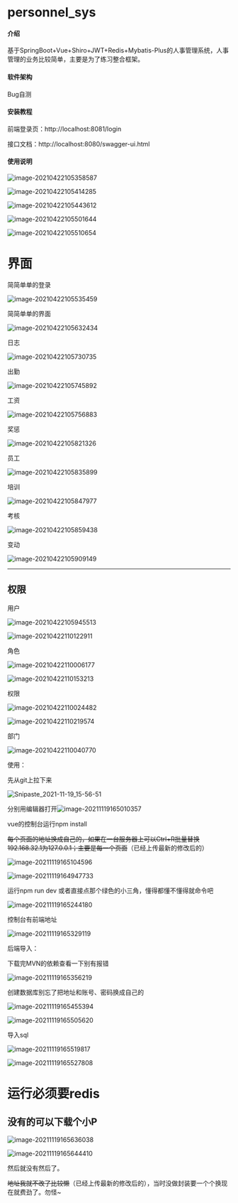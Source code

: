 # personnel_sys

#### 介绍
基于SpringBoot+Vue+Shiro+JWT+Redis+Mybatis-Plus的人事管理系统，人事管理的业务比较简单，主要是为了练习整合框架。

#### 软件架构
Bug自测


#### 安装教程

前端登录页：http://localhost:8081/login

接口文档：http://localhost:8080/swagger-ui.html

#### 使用说明

![image-20210422105358587](https://gitee.com/MyClown/personnel_sys/raw/master/imgs/image-20210422105358587.png)

![image-20210422105414285](https://gitee.com/MyClown/personnel_sys/raw/master/imgs/image-20210422105414285.png)

![image-20210422105443612](https://gitee.com/MyClown/personnel_sys/raw/master/imgs/image-20210422105443612.png)

![image-20210422105501644](https://gitee.com/MyClown/personnel_sys/raw/master/imgs/image-20210422105501644.png)

![image-20210422105510654](https://gitee.com/MyClown/personnel_sys/raw/master/imgs/image-20210422105510654.png)

# 界面

简简单单的登录

![image-20210422105535459](https://gitee.com/MyClown/personnel_sys/raw/master/imgs/image-20210422105535459.png)

简简单单的界面

![image-20210422105632434](https://gitee.com/MyClown/personnel_sys/raw/master/imgs/image-20210422105632434.png)

日志

![image-20210422105730735](https://gitee.com/MyClown/personnel_sys/raw/master/imgs/image-20210422105730735.png)

出勤

![image-20210422105745892](https://gitee.com/MyClown/personnel_sys/raw/master/imgs/image-20210422105745892.png)

工资

![image-20210422105756883](https://gitee.com/MyClown/personnel_sys/raw/master/imgs/image-20210422105756883.png)

奖惩

![image-20210422105821326](https://gitee.com/MyClown/personnel_sys/raw/master/imgs/image-20210422105821326.png)

员工

![image-20210422105835899](https://gitee.com/MyClown/personnel_sys/raw/master/imgs/image-20210422105835899.png)

培训

![image-20210422105847977](https://gitee.com/MyClown/personnel_sys/raw/master/imgs/image-20210422105847977.png)

考核

![image-20210422105859438](https://gitee.com/MyClown/personnel_sys/raw/master/imgs/image-20210422105859438.png)

变动

![image-20210422105909149](https://gitee.com/MyClown/personnel_sys/raw/master/imgs/image-20210422105909149.png)

------

## 权限

用户

![image-20210422105945513](https://gitee.com/MyClown/personnel_sys/raw/master/imgs/image-20210422105945513.png)

![image-20210422110122911](https://gitee.com/MyClown/personnel_sys/raw/master/imgs/image-20210422110122911.png)

角色

![image-20210422110006177](https://gitee.com/MyClown/personnel_sys/raw/master/imgs/image-20210422110006177.png)

![image-20210422110153213](https://gitee.com/MyClown/personnel_sys/raw/master/imgs/image-20210422110153213.png)

权限

![image-20210422110024482](https://gitee.com/MyClown/personnel_sys/raw/master/imgs/image-20210422110024482.png)

![image-20210422110219574](https://gitee.com/MyClown/personnel_sys/raw/master/imgs/image-20210422110219574.png)

部门

![image-20210422110040770](https://gitee.com/MyClown/personnel_sys/raw/master/imgs/image-20210422110040770.png)

使用：

先从git上拉下来

![Snipaste_2021-11-19_15-56-51](https://gitee.com/MyClown/personnel_sys/raw/master/images/Snipaste_2021-11-19_15-56-51.png)

分别用编辑器打开![image-20211119165010357](https://gitee.com/MyClown/personnel_sys/raw/master/images/image-20211119165010357.png)

vue的控制台运行npm install

<s>每个页面的地址换成自己的，如果在一台服务器上可以Ctrl+R批量替换192.168.32.1为127.0.0.1；主要是每一个页面</s>（已经上传最新的修改后的）

![image-20211119165104596](https://gitee.com/MyClown/personnel_sys/raw/master/images/image-20211119165104596.png)

![image-20211119164947733](https://gitee.com/MyClown/personnel_sys/raw/master/images/image-20211119164947733.png)

运行npm run dev 或者直接点那个绿色的小三角，懂得都懂不懂得就命令吧

![image-20211119165244180](https://gitee.com/MyClown/personnel_sys/raw/master/images/image-20211119165244180.png)

控制台有前端地址

![image-20211119165329119](https://gitee.com/MyClown/personnel_sys/raw/master/images/image-20211119165329119.png)

后端导入：

下载完MVN的依赖查看一下别有报错

![image-20211119165356219](https://gitee.com/MyClown/personnel_sys/raw/master/images/image-20211119165356219.png)

创建数据库别忘了把地址和账号、密码换成自己的

![image-20211119165455394](https://gitee.com/MyClown/personnel_sys/raw/master/images/image-20211119165455394.png)

![image-20211119165505620](https://gitee.com/MyClown/personnel_sys/raw/master/images/image-20211119165505620.png)

导入sql

![image-20211119165519817](https://gitee.com/MyClown/personnel_sys/raw/master/images/image-20211119165519817.png)

![image-20211119165527808](https://gitee.com/MyClown/personnel_sys/raw/master/images/image-20211119165527808.png)

# 运行必须要redis

## 没有的可以下载个小P

![image-20211119165636038](https://gitee.com/MyClown/personnel_sys/raw/master/images/image-20211119165636038.png)

![image-20211119165644410](https://gitee.com/MyClown/personnel_sys/raw/master/images/image-20211119165644410.png)

然后就没有然后了。

<s>地址我就不改了比较懒</s>（已经上传最新的修改后的），当时没做封装要一个个换现在就费劲了。勿怪~